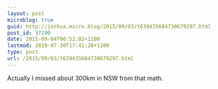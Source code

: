 ```yaml
---
layout: post
microblog: true
guid: http://joshua.micro.blog/2015/09/03/t639435684730679297.html
post_id: 37290
date: 2015-09-04T00:52:02+1100
lastmod: 2019-07-30T17:41:28+1100
type: post
url: /2015/09/03/t639435684730679297.html
---
```

Actually I missed about 300km in NSW from that math.
